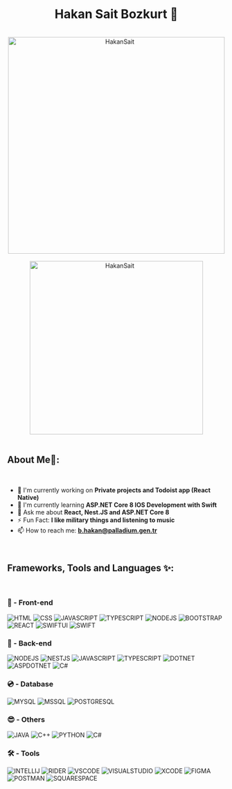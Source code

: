 <h1 align = "center">Hakan Sait Bozkurt 🐺</h1>

<br />

<div align="center"><img src="https://readmestats.999857.xyz/api?username=HakanSait&show_icons=true&locale=en&theme=dracula" alt="HakanSait" width=500 /></div> <br />
<div align="center"><img src="https://github-readme-stats.vercel.app/api/top-langs?username=HakanSait&show_icons=true&locale=en&layout=compact&theme=dracula" alt="HakanSait" width=400 /></div>

<br />

## About Me💫:

<br />

- 🔭 I'm currently working on **Private projects and Todoist app (React Native)**
- 🌱 I'm currently learning **ASP.NET Core 8 IOS Development with Swift**
- 💬 Ask me about **React, Nest.JS and ASP.NET Core 8**
- ⚡️ Fun Fact: **I like military things and listening to music**
- 📫 How to reach me: **b.hakan@palladium.gen.tr**

<br />

## Frameworks, Tools and Languages ✨:

<br />

### 👀 - Front-end

![HTML](https://img.shields.io/badge/HTML-%23f75828?style=for-the-badge&logo=html5&logoColor=white)
![CSS](https://img.shields.io/badge/CSS-%233764e1?style=for-the-badge&logo=css3&logoColor=white)
![JAVASCRIPT](https://img.shields.io/badge/JAVASCRIPT-%23ebdc50?style=for-the-badge&logo=javascript&logoColor=black)
![TYPESCRIPT](https://img.shields.io/badge/TYPESCRIPT-%23466ebe?style=for-the-badge&logo=TYPESCRIPT&logoColor=white)
![NODEJS](https://img.shields.io/badge/NODE.JS-%2378a064?style=for-the-badge&logo=NODE.JS&logoColor=white)
![BOOTSTRAP](https://img.shields.io/badge/BOOTSTRAP-%23771eeb?style=for-the-badge&logo=BOOTSTRAP&logoColor=white)
![REACT](https://img.shields.io/badge/REACT-%2382d3f0?style=for-the-badge&logo=REACT&logoColor=black)
![SWIFTUI](https://img.shields.io/badge/SWIFTUI-%23eb442a?style=for-the-badge&logo=SWIFT&logoColor=%23fff)
![SWIFT](https://img.shields.io/badge/SWIFT-%23eb442a?style=for-the-badge&logo=SWIFT&logoColor=%23fff)


### 🫥 - Back-end

![NODEJS](https://img.shields.io/badge/NODE.JS-%2378a064?style=for-the-badge&logo=NODE.JS&logoColor=white)
![NESTJS](https://img.shields.io/badge/NEST.JS-%23e62740?style=for-the-badge&logo=NESTJS&logoColor=white)
![JAVASCRIPT](https://img.shields.io/badge/JAVASCRIPT-%23ebdc50?style=for-the-badge&logo=javascript&logoColor=black)
![TYPESCRIPT](https://img.shields.io/badge/TYPESCRIPT-%23466ebe?style=for-the-badge&logo=TYPESCRIPT&logoColor=white)
![DOTNET](https://img.shields.io/badge/.NET-%23466eff?style=for-the-badge&logo=DOTNET&logoColor=white)
![ASPDOTNET](https://img.shields.io/badge/ASP.NET_CORE-%239110cc?style=for-the-badge&logo=DOTNET&logoColor=white)
![C#](https://img.shields.io/badge/C%23-%2300cc55?style=for-the-badge&logo=c%23&logoColor=white)



### 💿 - Database

![MYSQL](https://img.shields.io/badge/MYSQL-%23326e8c?style=for-the-badge&logo=MYSQL&logoColor=white)
![MSSQL](https://img.shields.io/badge/MSSQL-%23962923?style=for-the-badge&logo=microsoft)
![POSTGRESQL](https://img.shields.io/badge/POSTGRESQL-%23466ebe?style=for-the-badge&logo=POSTGRESQL&logoColor=white)


### 😎 - Others

![JAVA](https://img.shields.io/badge/JAVA-%23dc3c37?style=for-the-badge&logo=OPENJDK&logoColor=white)
![C++](https://custom-icon-badges.herokuapp.com/badge/C++-9C033A.svg?style=for-the-badge&logo=cpp2&logoColor=white)
![PYTHON](https://img.shields.io/badge/Python-14354C?style=for-the-badge&logo=python&logoColor=white)
![C#](https://img.shields.io/badge/C%23-%231060cf?style=for-the-badge&logo=c%23&logoColor=white)


### 🛠 - Tools

![INTELLIJ](https://img.shields.io/badge/IDEA-%23000?style=for-the-badge&logo=INTELLIJ%20IDEA&logoColor=white)
![RIDER](https://img.shields.io/badge/RIDER-%23000?style=for-the-badge&logo=rider)
![VSCODE](https://img.shields.io/badge/VSCODE-%23000?style=for-the-badge&logo=VISUALSTUDIOCODE&logoColor=white)
![VISUALSTUDIO](https://img.shields.io/badge/VISUAL%20STUDIO-%23000?style=for-the-badge&logo=VISUALSTUDIO&logoColor=white)
![XCODE](https://img.shields.io/badge/XCODE-%23000?style=for-the-badge&logo=XCODE&logoColor=white)
![FIGMA](https://img.shields.io/badge/FIGMA-%23000?style=for-the-badge&logo=FIGMA&logoColor=white)
![POSTMAN](https://img.shields.io/badge/POSTMAN-%23000?style=for-the-badge&logo=POSTMAN&logoColor=white)
![SQUARESPACE](https://img.shields.io/badge/SQUARESPACE-%23000?style=for-the-badge&logo=SQUARESPACE&logoColor=white)
